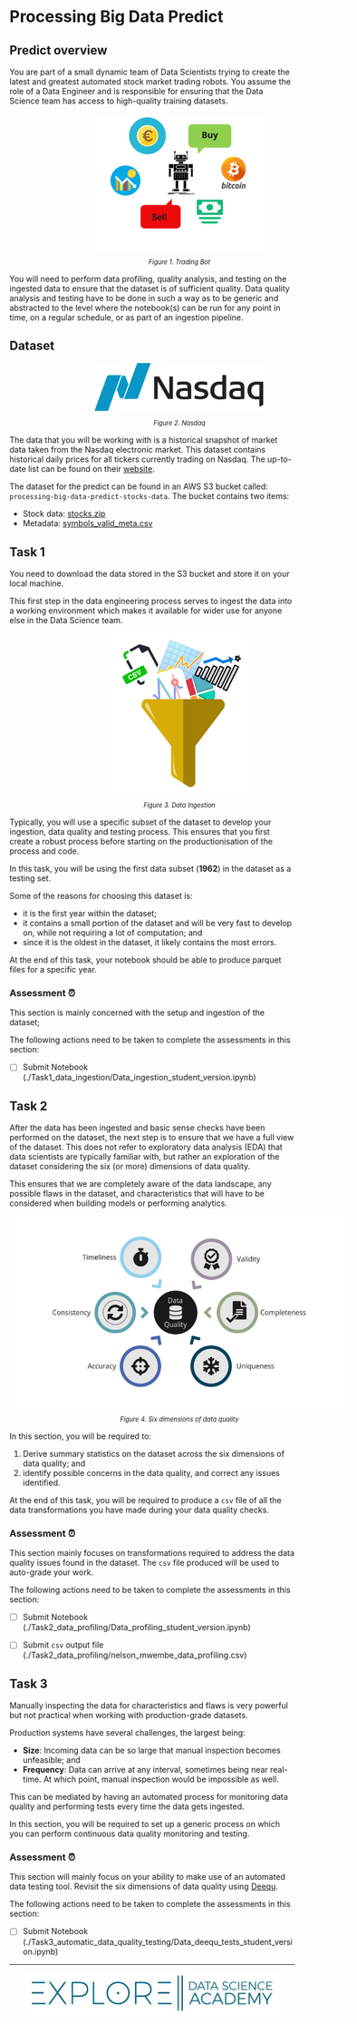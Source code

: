# Processing Big Data Predict
## Predict overview

You are part of a small dynamic team of Data Scientists trying to create the latest and greatest automated stock market trading robots. You assume the role of a Data Engineer and is responsible for ensuring that the Data Science team has access to high-quality training datasets.

<div align="center" style="width: 600px; font-size: 80%; text-align: center; margin: 0 auto">
<img src="https://raw.githubusercontent.com/Explore-AI/Pictures/master/data_engineering/transform/predict/TradingBot.jpg"
     alt="Trading Bot"
     style="float: center; padding-bottom=0.5em"
     width=50%/>
     <p><em>Figure 1. Trading Bot</em></p>
</div>

You will need to perform data profiling, quality analysis, and testing on the ingested data to ensure that the dataset is of sufficient quality. Data quality analysis and testing have to be done in such a way as to be generic and abstracted to the level where the notebook(s) can be run for any point in time, on a regular schedule, or as part of an ingestion pipeline. 

## Dataset

<div align="center" style="width: 600px; font-size: 80%; text-align: center; margin: 0 auto">
<img src="https://raw.githubusercontent.com/Explore-AI/Pictures/master/data_engineering/transform/predict/Nasdaq.png"
     alt="Nasdaq"
     style="float: center; padding-bottom=0.5em"
     width=50%/>
     <p><em>Figure 2. Nasdaq</em></p>
</div>

The data that you will be working with is a historical snapshot of market data taken from the Nasdaq electronic market. This dataset contains historical daily prices for all tickers currently trading on Nasdaq. The up-to-date list can be found on their [website](https://www.nasdaq.com/).

The dataset for the predict can be found in an AWS S3 bucket called: `processing-big-data-predict-stocks-data`. The bucket contains two items:

- Stock data: [stocks.zip](https://processing-big-data-predict-stocks-data.s3.eu-west-1.amazonaws.com/stocks.zip)
- Metadata: [symbols_valid_meta.csv](https://processing-big-data-predict-stocks-data.s3.eu-west-1.amazonaws.com/symbols_valid_meta.csv)

## Task 1
You need to download the data stored in the S3 bucket and store it on your local machine.

This first step in the data engineering process serves to ingest the data into a working environment which makes it available for wider use for anyone else in the Data Science team.

<div align="center" style="width: 600px; font-size: 80%; text-align: center; margin: 0 auto">
<img src="https://raw.githubusercontent.com/Explore-AI/Pictures/master/data_engineering/transform/predict/DataIngestion.jpg"
     alt="Data Ingestion"
     style="float: center; padding-bottom=0.5em"
     width=40%/>
     <p><em>Figure 3. Data Ingestion</em></p>
</div>

Typically, you will use a specific subset of the dataset to develop your ingestion, data quality and testing process. This ensures that you first create a robust process before starting on the productionisation of the process and code.

In this task, you will be using the first data subset (**1962**) in the dataset as a testing set. 

Some of the reasons for choosing this dataset is:
- it is the first year within the dataset;
- it contains a small portion of the dataset and will be very fast to develop on, while not requiring a lot of computation; and
- since it is the oldest in the dataset, it likely contains the most errors.

At the end of this task, your notebook should be able to produce parquet files for a specific year.



### **Assessment** ⏰️
This section is mainly concerned with the setup and ingestion of the dataset;

The following actions need to be taken to complete the assessments in this section:

- [ ] Submit Notebook (./Task1_data_ingestion/Data_ingestion_student_version.ipynb)

## Task 2

After the data has been ingested and basic sense checks have been performed on the dataset, the next step is to ensure that we have a full view of the dataset. This does not refer to exploratory data analysis (EDA) that data scientists are typically familiar with, but rather an exploration of the dataset considering the six (or more) dimensions of data quality.

This ensures that we are completely aware of the data landscape, any possible flaws in the dataset, and characteristics that will have to be considered when building models or performing analytics.

<div align="center" style="width: 600px; font-size: 80%; text-align: center; margin: 0 auto">
<img src="https://github.com/Explore-AI/Pictures/raw/master/data_engineering/transform/predict/DataQuality.jpg"
     alt="Data Quality"
     style="float: center; padding-bottom=0.5em"
     width=100%/>
     <p><em>Figure 4. Six dimensions of data quality</em></p>
</div>



In this section, you will be required to: 

1. Derive summary statistics on the dataset across the six dimensions of data quality; and
2. identify possible concerns in the data quality, and correct any issues identified. 

At the end of this task, you will be required to produce a `csv` file of all the data transformations you have made during your data quality checks.


### **Assessment** ⏰️
This section mainly focuses on transformations required to address the data quality issues found in the dataset. The `csv` file produced will be used to auto-grade your work.

The following actions need to be taken to complete the assessments in this section:

- [ ] Submit Notebook (./Task2_data_profiling/Data_profiling_student_version.ipynb)
- [ ] Submit `csv` output file (./Task2_data_profiling/nelson_mwembe_data_profiling.csv)


## Task 3
Manually inspecting the data for characteristics and flaws is very powerful but not practical when working with production-grade datasets.

Production systems have several challenges, the largest being:
- **Size**: Incoming data can be so large that manual inspection becomes unfeasible; and
- **Frequency**: Data can arrive at any interval, sometimes being near real-time. At which point, manual inspection would be impossible as well.

This can be mediated by having an automated process for monitoring data quality and performing tests every time the data gets ingested.

In this section, you will be required to set up a generic process on which you can perform continuous data quality monitoring and testing.


### **Assessment** ⏰️

This section will mainly focus on your ability to make use of an automated data testing tool. Revisit the six dimensions of data quality using [Deequ](https://github.com/awslabs/deequ).

The following actions need to be taken to complete the assessments in this section:

- [ ] Submit Notebook (./Task3_automatic_data_quality_testing/Data_deequ_tests_student_version.ipynb)

---

<p align='center'>
     <img src="https://raw.githubusercontent.com/Explore-AI/Pictures/master/EDSA_logo.png"
     alt='EDSA-logo'
     width=450px/>
     <br>
</p>

